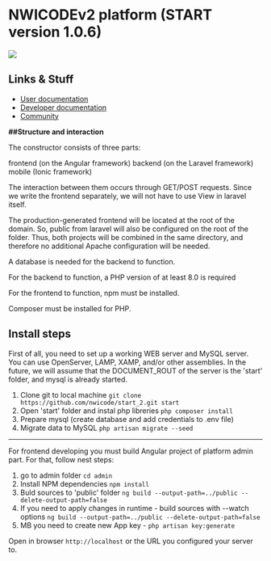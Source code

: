 # NWICODEv2 platform (START version 1.0.6)
![](https://nwicode.com/upload/CMax/5a4/i6dfl567pl5yq3krn7d0m8g72jq1226f/nwcode_500x150-Logo_p-_1_.png)
## Links & Stuff

- [User documentation](https://docs.nwcode.io/ "User documentation")
- [Developer documentation](https://github.com/nwicode/nwicode_api/ "Developer documentation")
- [Community](https://forum.nwicode.com/ "Community")

**##Structure and interaction**

The constructor consists of three parts:

frontend (on the Angular framework)
backend (on the Laravel framework)
mobile (Ionic framework)

The interaction between them occurs through GET/POST requests. Since we write the frontend separately, we will not have to use View in laravel itself.

The production-generated frontend will be located at the root of the domain. So, public from laravel will also be configured on the root of the folder. Thus, both projects will be combined in the same directory, and therefore no additional Apache configuration will be needed.

A database is needed for the backend to function.

For the backend to function, a PHP version of at least 8.0 is required

For the frontend to function, npm must be installed.

Composer must be installed for PHP.

## Install steps

First of all, you need to set up a working WEB server and MySQL server. You can use OpenServer, LAMP, XAMP, and/or other assemblies.
In the future, we will assume that the DOCUMENT_ROUT of the server is the 'start' folder, and mysql is already started.

1. Clone git to local machine `git clone https://github.com/nwicode/start_2.git start`
2. Open 'start' folder and instal php libreries `php composer install`
3. Prepare mysql (create database and add credentials to .env file)
4. Migrate data to MySQL `php artisan migrate --seed`

****
For frontend developing you must build Angular project of platform admin part. For that, follow nest steps:
1. go to admin folder `cd admin`
2. Install NPM dependencies `npm install`
3. Buld sources to 'public' folder `ng build --output-path=../public --delete-output-path=false`
4. If you need to apply changes in runtime - build sources with --watch options `ng build --output-path=../public --delete-output-path=false`
5. MB you need to create new App key - `php artisan key:generate`

Open in browser `http://localhost` or the URL you configured your server to.
